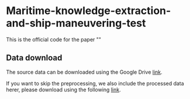 # Maritime-knowledge-extraction-and-ship-maneuvering-test
This is the official code for the paper ""


## Data download

The source data can be downloaded using the Google Drive [link](https://drive.google.com/file/d/1-RkI4xIi7AfIiu_7GinqbZGyWaOMjWDs/view?usp=sharing).

If you want to skip the preprocessing, we also include the processed data herer, please download using the following [link](https://drive.google.com/file/d/1-FkIhzEvajpB3jVyks65P2x4T4A9z-qS/view?usp=sharing). 
